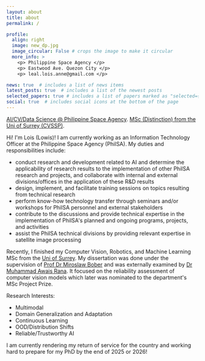 ```yaml
---
layout: about
title: about
permalink: /  

profile:
  align: right
  image: new_dp.jpg
  image_circular: False # crops the image to make it circular
  more_info: >
    <p> Philippine Space Agency </p>
    <p> Eastwood Ave. Quezon City </p>
    <p> leal.lois.anne@gmail.com </p>

news: true  # includes a list of news items
latest_posts: true  # includes a list of the newest posts
selected_papers: true # includes a list of papers marked as "selected={true}"
social: true  # includes social icons at the bottom of the page
---
```

[AI/CV/Data Science @ Philippine Space Agency](https://philsa.gov.ph/). [MSc (Distinction) from the Uni of Surrey (CVSSP)](https://www.surrey.ac.uk/centre-vision-speech-signal-processing). 

Hi! I'm Lois (Lowis)! I am currently working as an Information Technology Officer at the Philippine Space Agency (PhilSA). My duties and responsibilities include:
* conduct research and development related to AI and determine the applicability of research results to the implementation of other PhilSA research and projects, and collaborate with internal and external divisions/offices in the application of these R&D results
* design, implement, and facilitate training sessions on topics resulting from technical research
* perform know-how technology transfer through seminars and/or workshops for PhilSA personnel and external stakeholders
* contribute to the discussions and provide technical expertise in the implementation of PhilSA's planned and ongoing programs, projects, and activities
* assist the PhilSA technical divisions by providing relevant expertise in satellite image processing

Recently, I finished my Computer Vision, Robotics, and Machine Learning MSc from the [Uni of Surrey](https://www.surrey.ac.uk/centre-vision-speech-signal-processing). My dissertation was done under the supervision of [Prof Dr Miroslaw Bober](https://www.surrey.ac.uk/people/miroslaw-bober) and was externally examined by [Dr Muhammad Awais Rana](https://www.surrey.ac.uk/people/muhammad-awais). It focused on the reliability assessment of computer vision models which later was nominated to the department's MSc Project Prize. 

Research Interests:
* Multimodal
* Domain Generalization and Adaptation
* Continuous Learning 
* OOD/Distribution Shifts
* Reliable/Trustworthy AI

I am currently rendering my return of service for the country and working hard to prepare for my PhD by the end of 2025 or 2026!

